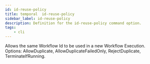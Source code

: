 ```yaml
---
id: id-reuse-policy
title: temporal  id-reuse-policy
sidebar_label: id-reuse-policy
description: Definition for the id-reuse-policy command option.
tags:
	- cli
---
```


Allows the same Workflow Id to be used in a new Workflow Execution. Options: AllowDuplicate, AllowDuplicateFailedOnly, RejectDuplicate, TerminateIfRunning.

